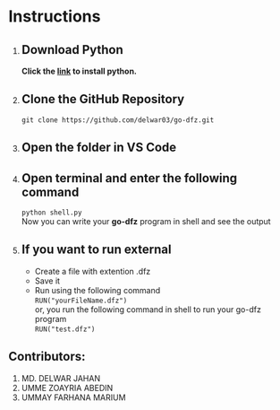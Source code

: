 # Instructions

1. ## Download Python
    **Click the [link](https://www.python.org/downloads/) to install python.**

2. ## Clone the GitHub Repository
    `git clone https://github.com/delwar03/go-dfz.git`

3. ## Open the folder in VS Code
4. ## Open terminal and enter the following command
    `python shell.py`  
    Now you can write your **go-dfz** program in shell and see the output
5. ## If you want to run external
    - Create a file with extention .dfz
    - Save it
    - Run using the following command  
    `RUN("yourFileName.dfz")`  
    or, you run the following command in shell to run your go-dfz program  
    `RUN("test.dfz")`


## Contributors:

1. MD. DELWAR JAHAN
2. UMME ZOAYRIA ABEDIN
3. UMMAY FARHANA MARIUM
